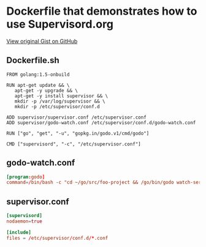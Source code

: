 # Dockerfile that demonstrates how to use Supervisord.org

[View original Gist on GitHub](https://gist.github.com/Integralist/6a39f1181b02edf4fdd6)

## Dockerfile.sh

```shell
FROM golang:1.5-onbuild

RUN apt-get update && \
   apt-get -y upgrade && \
   apt-get -y install supervisor && \
   mkdir -p /var/log/supervisor && \
   mkdir -p /etc/supervisor/conf.d

ADD supervisor/supervisor.conf /etc/supervisor.conf
ADD supervisor/godo-watch.conf /etc/supervisor/conf.d/godo-watch.conf

RUN ["go", "get", "-u", "gopkg.in/godo.v1/cmd/godo"]

CMD ["supervisord", "-c", "/etc/supervisor.conf"]
```

## godo-watch.conf

```conf
[program:godo]
command=/bin/bash -c "cd ~/go/src/foo-project && /go/bin/godo watch-server --watch"


```

## supervisor.conf

```conf
[supervisord]
nodaemon=true

[include]
files = /etc/supervisor/conf.d/*.conf
```

